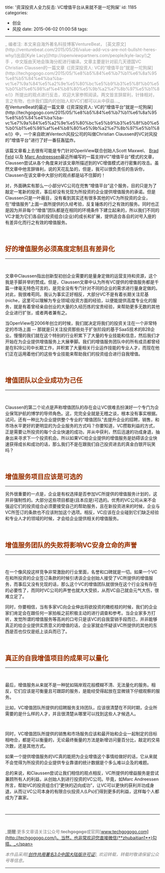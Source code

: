 title: '资深投资人全力反击: VC增值平台从来就不是一坨狗屎'
id: 1185
categories:
  - 创业
  - 风投
date: 2015-06-02 01:00:58
tags:
---

<div><span style="color: #999999;">_ 编者注: 本文来自海外著名科技博客VentureBeat， [英文原文](http://venturebeat.com/2015/05/26/value-add-vcs-are-not-bullsht-heres-why/)出自[Kyle Lacy](http://openviewpartners.com/people/kyle-lacy/)之手 ，中文版由天地会珠海分舵进行编译。文章主要是针对前几天德国VC Christian Claussen的一篇文章《[资深投资人: VC的“增值平台”就是一坨狗屎](http://techgogogo.com/2015/05/%e8%b5%84%e6%b7%b1%e6%8a%95%e8%b5%84%e4%ba%ba-vc%e7%9a%84%e5%a2%9e%e5%80%bc%e5%b9%b3%e5%8f%b0%e5%b0%b1%e6%98%af%e4%b8%80%e5%9b%a2%e7%8b%97%e5%b1%8e/)》所提出的观点进行反击，欢迎大家参照阅读。两文皆言辞犀利，针锋相对，言之有物，也许我们国内的创始人和VC们都可以从中获益..._</span></div>
在VentureBeat的最近一篇文章《[资深投资人: VC的“增值平台”就是一坨狗屎](http://techgogogo.com/2015/05/%e8%b5%84%e6%b7%b1%e6%8a%95%e8%b5%84%e4%ba%ba-vc%e7%9a%84%e5%a2%9e%e5%80%bc%e5%b9%b3%e5%8f%b0%e5%b0%b1%e6%98%af%e4%b8%80%e5%9b%a2%e7%8b%97%e5%b1%8e/)》中，一个来自欧洲Ventech风投公司的叫做Christian Claussen的VC对风投的"增值平台"进行了好一番狂轰猛炸。

该篇文章看上去很有可能是专门针对OpenView联合创始人Scott Maxwel、 [Brad Feld](http://www.feld.com/archives/2015/04/paradox-vc-value-add.html) 以及 [Marc Andreessen](https://www.newyorker.com/magazine/2015/05/18/tomorrows-advance-man)最近所编写的一篇支持VC"增值平台"模式的文章，Claussen尝试从各个角度来对该文章所描述到的VC增值模式进行密集的攻击。虽然文章中他言辞锋利，说的天花乱坠的，但是，我可以很负责任的告诉你，Claussen在该文章中大部分的观点都是站不住脚的！

对，外面确实有那么一小部分VC公司在兜售“增值平台”这个服务，目的只是为了敲定一笔新的投资，事后却没有兑现为所投资的企业提供增值服务的承诺。但是Claussen只是一叶蔽目，没有看到其实还有很多其他的VC为所投资的企业，在“增值服务”上面一直所提供的久经考验，反复锤炼的行之有效的服务。同时也正是因为并非每个“增值”团队都是在相同的环境条件下建立起来的，所以我们不同的VC才能为它们各自的投资组合(企业)的成长和扩展，提供适合各自的对号入座的有差异化而行之有效的增值服务。

&nbsp;

## <span style="color: #993300;">好的增值服务必须高度定制且有差异化</span>

* * *

&nbsp;

文章中Claussen指出创新型初创企业需要的是量身定做的运营支持和资源，这个我是手脚并举的赞成。但是，Claussen文章中认为所有VC提供的增值服务都是千篇一律毫无特色可言的，是完全没有专门针对不同的企业的需求进行量身定做的。对此，我很难苟同。我认为事实正好相反，大部分VC不是有着长期关注尼基(niche，这里可以理解为专业领域)投资方面的经验，以便能提供高度专业化的服务，就是有着曾经亲自创业的大量的久经历炼的宝贵经验，来帮助更多无数的其他企业进行扩张，或者两者兼有之。

当OpenView在2006年创立的时候，我们就决定将我们的投资关注在一个非常特定的市场上面 -- 那就是只关注投资那些处于扩张阶段的基于SaaS技术的B2B企业。慢慢的我们就在这个特别的行业积累下了大量的专业技能和信息，然后我们才开始在为企业提供增值服务上大展拳脚。我们的增值服务团队中的所有成员都曾经是在B2B公司中长期工作，并积累了大量相关行业运作技能的专业人才，而现在他们正在运用着他们的这些专业技能来帮助我们的投资组合进行自我增值。

&nbsp;

## **<span style="color: #993300;">增值团队以企业成功为己任</span>**

* * *

&nbsp;

Claussen的第二个论点是声称增值团队的存在会让VC很难去扮演好一个专门为企业保驾护航的博学的导师角色。这，完完全全就是无稽之谈，根本没有事实根据。试问，还有一种比为企业提供整个专业的“增值团队”去提升企业的招聘，销售，和市场水平更好的更明显的为企业服务的方式吗？你要知道，VC攒取利益的方式，正是需要让所投资的每个企业快速的成功，并从中获利，然后迅速的功成身退，抽身出来寻求下一个投资机会。所以如果VC给企业提供的增值服务是妨碍该企业快速获得成长和成功的话，那么我们不是在跟我们自己投资进去的真金白银开玩笑吗？

&nbsp;

## <span style="color: #993300;">增值服务项目应该是可选的</span>

* * *

另外很重要的一点是，企业是有权选择是否参加VC所提供的增值服务计划的，这并非强制性的。大部分这些项目都是(且本应是)可选的。优秀的VC公司从来不会强迫它们的投资组合必须要接受自己的帮助服务，且在新投资进来的时候，企业与VC所签订的条款也不应该附加这个选项。相反，VC应该在企业碰到它们缺乏经验和专业人才的领域的时候，才会给企业提供相关的增值服务。

&nbsp;

## <span style="color: #993300;">**增值服务团队的失败将影响VC安身立命的声誉**</span>

* * *

&nbsp;

在一个像风投这样竞争非常激励的行业里面，名誉和口碑就是一切。如果一个VC在和所投资的企业签订条款的时候引诱该企业创始人接受了VC所提供的增值服务，而事后又没有兑现的话，那么这个VC的增值团队就很快在这个行业没有存在的必要性了，而同时VC公司的声誉也就大大受损，从而VC自己就会元气大伤，很难立足了。

同时，你要相信，当有多家VC向企业伸出将欲投资的橄榄枝的时候，我们的企业家们肯定会在跟任何一家拍板之前积极主动的进行调查和参考。当企业家多方打听，发觉所谓的增值服务等高尚的口号只是该VC的自我营销手段而已，并非能够真正的给企业提供实质意义的增值的话，企业家就会怀疑该VC所提供的其他的东西是否也仅仅是纸上谈兵而已了。

&nbsp;

## **<span style="color: #993300;">真正的自我增值项目的成果可以量化</span>**

* * *

&nbsp;

最后，增值服务从来就不是一种犹如隔岸观花般模糊不清、无法量化的服务。相反，它们应该是可衡量且可跟踪的服务，是能经受得起放在显微镜下仔细观察的服务。

比如，VC增值团队所提供的招聘服务支持团队，应该很清楚在不同时期，企业所需要的是什么样的人才，并且很清楚从哪里可以找到这些人才候选人。

&nbsp;

同时，VC增值团队所提供的销售和市场服务应该和最开始和企业一起制定的目标相吻合，都是可以衡量的，无论最终衡量的方法是新增访问量百分比，敲定的交易次数，还是其他方式。

如果一个提供增值服务的VC真的能把为企业增值这个事情给做好的话，它从来就不会觉得为所投资的企业提供专业靠谱的统计数据是个多么难以企及的难题。

总的来说，和Claussen尝试让我们相信的观点相反，VC所提供的增益服务是尝试兼顾所有人的利益，从创始人到进行投资的VC公司。毕竟，如Marc Andreessen所言，帮助VC的投资组合们“更快的迈向成功”，让VC可以更快的获利并功成身退，从而让VC公司本身的有限合伙投资人(LPs)们得到更多的利益，这样每个人都成为了赢家。

&nbsp;

* * *

&nbsp;
<div>

<span style="color: #808080;">_**提醒**:更多文章请关注公众号:**techgogogo**或官网[www.techgogogo.com](http://techgogogo.com/)。当然，也非常欢迎您直接微信(**zhubaitian1**)勾搭。_</span>

<span style="color: #808080;">_本作品采用[[创作共用署名3.0中国大陆版许可证](http://creativecommons.org/licenses/by/3.0/cn/)], 欢迎转载，转载时敬请保留公众号等信息。_</span>

* * *

</div>